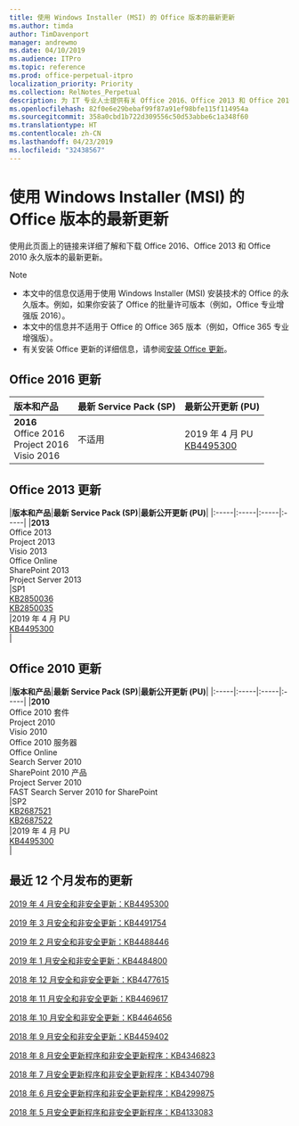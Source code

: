 ```yaml
---
title: 使用 Windows Installer (MSI) 的 Office 版本的最新更新
ms.author: timda
author: TimDavenport
manager: andrewmo
ms.date: 04/10/2019
ms.audience: ITPro
ms.topic: reference
ms.prod: office-perpetual-itpro
localization_priority: Priority
ms.collection: RelNotes_Perpetual
description: 为 IT 专业人士提供有关 Office 2016、Office 2013 和 Office 2010 永久版本的最新更新信息的链接
ms.openlocfilehash: 82f0e6e29bebaf99f87a91ef98bfe115f114954a
ms.sourcegitcommit: 358a0cbd1b722d309556c50d53abbe6c1a348f60
ms.translationtype: HT
ms.contentlocale: zh-CN
ms.lasthandoff: 04/23/2019
ms.locfileid: "32438567"
---
```

# <a name="latest-updates-for-versions-of-office-that-use-windows-installer-msi"></a>使用 Windows Installer (MSI) 的 Office 版本的最新更新

使用此页面上的链接来详细了解和下载 Office 2016、Office 2013 和 Office 2010 永久版本的最新更新。
  
 
> [!NOTE]
> - 本文中的信息仅适用于使用 Windows Installer (MSI) 安装技术的 Office 的永久版本。例如，如果你安装了 Office 的批量许可版本（例如，Office 专业增强版 2016）。
> - 本文中的信息并不适用于 Office 的 Office 365 版本（例如，Office 365 专业增强版）。
> - 有关安装 Office 更新的详细信息，请参阅[安装 Office 更新](https://support.office.com/article/2ab296f3-7f03-43a2-8e50-46de917611c5)。 


## <a name="office-2016-updates"></a>Office 2016 更新

|**版本和产品**|**最新 Service Pack (SP)**|**最新公开更新 (PU)**|
|:-----|:-----|:-----|
|**2016** <br/> Office 2016  <br/> Project 2016  <br/> Visio 2016  <br/> |不适用  <br/> |2019 年 4 月 PU  <br/> [KB4495300](https://support.microsoft.com/help/4495300) <br/> |
   
## <a name="office-2013-updates"></a>Office 2013 更新

|**版本和产品**|**最新 Service Pack (SP)**|**最新公开更新 (PU)**|
|:-----|:-----|:-----|:-----|
|**2013** <br/> Office 2013  <br/> Project 2013  <br/> Visio 2013  <br/> Office Online  <br/> SharePoint 2013  <br/> Project Server 2013  <br/> |SP1 <br/> [KB2850036](https://support.microsoft.com/kb/2850036) <br/>[KB2850035](https://support.microsoft.com/kb/2850035) <br/> |2019 年 4 月 PU  <br/> [KB4495300](https://support.microsoft.com/help/4495300) <br/> |
   
## <a name="office-2010-updates"></a>Office 2010 更新

|**版本和产品**|**最新 Service Pack (SP)**|**最新公开更新 (PU)**|
|:-----|:-----|:-----|:-----|
|**2010** <br/> Office 2010 套件  <br/> Project 2010  <br/> Visio 2010  <br/> Office 2010 服务器  <br/> Office Online  <br/> Search Server 2010  <br/> SharePoint 2010 产品  <br/> Project Server 2010  <br/> FAST Search Server 2010 for SharePoint  <br/> |SP2 <br/>[KB2687521](https://support.microsoft.com/kb/2687521) <br/> [KB2687522](https://support.microsoft.com/kb/2687522) <br/> |2019 年 4 月 PU <br/>[KB4495300](https://support.microsoft.com/help/4495300) <br/>|
   

   
## <a name="updates-released-in-past-12-months"></a>最近 12 个月发布的更新

[2019 年 4 月安全和非安全更新：KB4495300](https://support.microsoft.com/zh-CN/help/4495300)

[2019 年 3 月安全和非安全更新：KB4491754](https://support.microsoft.com/zh-CN/help/4491754) 

[2019 年 2 月安全和非安全更新：KB4488446](https://support.microsoft.com/help/4488446)

[2019 年 1 月安全和非安全更新：KB4484800](https://support.microsoft.com/help/4484800)

[2018 年 12 月安全和非安全更新：KB4477615](https://support.microsoft.com/help/4477615)

[2018 年 11 月安全和非安全更新：KB4469617](https://support.microsoft.com/help/4469617)

[2018 年 10 月安全和非安全更新：KB4464656](https://support.microsoft.com/help/4464656)

[2018 年 9 月安全和非安全更新：KB4459402](https://support.microsoft.com/help/4459402) 

[2018 年 8 月安全更新程序和非安全更新程序：KB4346823](https://support.microsoft.com/help/4346823)   

[2018 年 7 月安全更新程序和非安全更新程序：KB4340798](https://support.microsoft.com/help/4340798)   

[2018 年 6 月安全更新程序和非安全更新程序：KB4299875](https://support.microsoft.com/help/4299875)  

[2018 年 5 月安全更新程序和非安全更新程序：KB4133083](https://support.microsoft.com/zh-CN/help/4133083)
  
 
  
 
  

  
   
  
